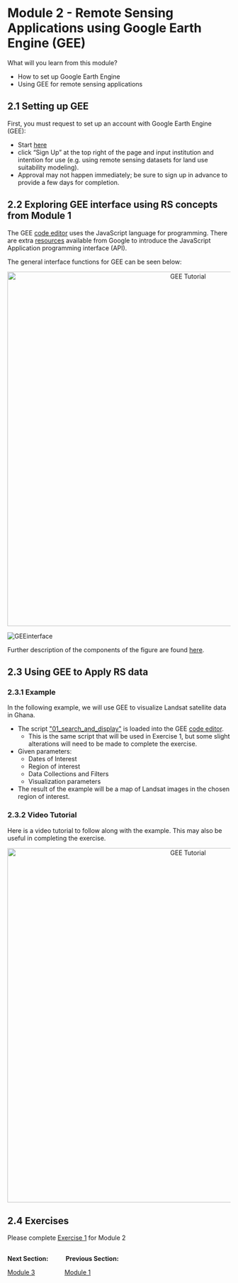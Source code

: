 # Module 2 - Remote Sensing Applications using Google Earth Engine (GEE)

What will you learn from this module?

* How to set up Google Earth Engine
* Using GEE for remote sensing applications


## 2.1 Setting up GEE 
First, you must request to set up an account with Google Earth Engine (GEE):
* Start [here](https://earthengine.google.com/)
* click “Sign Up” at the top right of the page and input institution and intention for use (e.g. using remote sensing datasets for land use suitability modeling).
* Approval may not happen immediately; be sure to sign up in advance to provide a few days for completion.


## 2.2 Exploring GEE interface using RS concepts from Module 1
The GEE [code editor](https://code.earthengine.google.com/) uses the JavaScript language for programming. There are extra [resources](https://developers.google.com/earth-engine/tutorials/tutorial_api_01) available from Google to introduce the JavaScript Application programming interface (API).

The general interface functions for GEE can be seen below: 

<p align="center">
  <a href="https://mediasite.video.ufl.edu/Mediasite/Play/55447fcbfc2f487ebaae8d1258e829ca1d" target="_blank">
    <img src="https://user-images.githubusercontent.com/84922404/135470199-719878b5-7cb6-4a7a-aacd-e40881cda2e3.JPG" alt= "GEE Tutorial" width="800">
  </a>
</p>
  
![GEEinterface](https://user-images.githubusercontent.com/84922404/132246323-4b2d7dee-6cdc-4828-aa9a-b3ab4193ffa5.png)

Further description of the components of the figure are found [here](https://github.com/ecodynlab/GALUP/wiki/GEE-Interface).

## 2.3 Using GEE to Apply RS data 
### 2.3.1 Example
In the following example, we will use GEE to visualize Landsat satellite data in Ghana. 
* The script ["01_search_and_display"](https://github.com/ecodynlab/GALUP/wiki/Scripts) is loaded into the GEE [code editor](https://code.earthengine.google.com/).   
    * This is the same script that will be used in Exercise 1, but some slight alterations will need to be made to complete the exercise.
* Given parameters:
    * Dates of Interest
    * Region of interest
    * Data Collections and Filters
    * Visualization parameters
* The result of the example will be a map of Landsat images in the chosen region of interest.


### 2.3.2 Video Tutorial
Here is a video tutorial to follow along with the example. This may also be useful in completing the exercise.
<p align="center">
  <a href="https://mediasite.video.ufl.edu/Mediasite/Play/9d0bd66164844d478357dbb876e9a8b91d" target="_blank" rel="noopener">
    <img src="https://user-images.githubusercontent.com/84922404/137360913-c5aa881a-b338-4829-bbf7-40a355f69ea7.png" alt= "GEE Tutorial" width="800">
  </a>
</p>

## 2.4 Exercises
Please complete [Exercise 1](https://github.com/ecodynlab/GALUP/blob/main/Exercises/M2_exercise1.md) for Module 2

</p>

##
**Next Section:**&nbsp;&nbsp;&nbsp;&nbsp;&nbsp;&nbsp;&nbsp; &nbsp; **Previous Section:**

<a href="Module 3.md" title="Module 3">Module 3</a> &nbsp; &nbsp; &nbsp; &nbsp; &nbsp; &nbsp; &nbsp; &nbsp; <a href="Module 1.md" title="Module 1">Module 1</a>


